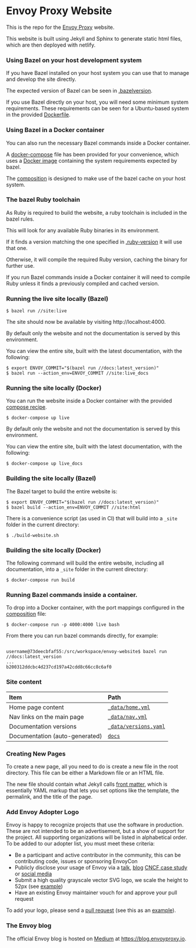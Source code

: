 # Envoy Proxy Website

This is the repo for the [Envoy Proxy](https://www.envoyproxy.io) website.

This website is built using Jekyll and Sphinx to generate static html files, which are then deployed
with netlify.

### Using Bazel on your host development system

If you have Bazel installed on your host system you can use that to manage and develop
the site directly.

The expected version of Bazel can be seen in [.bazelversion](.bazelversion).

If you use Bazel directly on your host, you will need some minimum system requirements. These
requirements can be seen for a Ubuntu-based system in the provided [Dockerfile](docker/Dockerfile).

### Using Bazel in a Docker container

You can also run the necessary Bazel commands inside a Docker container.

A [docker-compose](docker-compose.yml) file has been provided for your convenience, which uses a [Docker image](docker/Dockerfile) containing the system requirements expected by bazel.

The [composition](docker-compose.yml) is designed to make use of the bazel cache on your host system.


### The bazel Ruby toolchain

As Ruby is required to build the website, a ruby toolchain is included in the bazel rules.

This will look for any available Ruby binaries in its environment.

If it finds a version matching the one specified in [.ruby-version](.ruby-version) it will use that one.

Otherwise, it will compile the required Ruby version, caching the binary for further use.

If you run Bazel commands inside a Docker container it will need to compile Ruby unless it finds a previously compiled and cached version.

### Running the live site locally (Bazel)

```console
$ bazel run //site:live
```

The site should now be available by visiting http://localhost:4000.

By default only the website and not the documentation is served by this environment.

You can view the entire site, built with the latest documentation, with the following:

```console
$ export ENVOY_COMMIT="$(bazel run //docs:latest_version)"
$ bazel run --action_env=ENVOY_COMMIT //site:live_docs
```

### Running the site locally (Docker)

You can run the website inside a Docker container with the provided [compose recipe](docker-compose.yml).

```console
$ docker-compose up live
```

By default only the website and not the documentation is served by this environment.

You can view the entire site, built with the latest documentation, with the following:

```console
$ docker-compose up live_docs
```

### Building the site locally (Bazel)

The Bazel target to build the entire website is:

```console
$ export ENVOY_COMMIT="$(bazel run //docs:latest_version)"
$ bazel build --action_env=ENVOY_COMMIT //site:html
```

There is a convenience script (as used in CI) that will build into a `_site` folder in the current
directory:

```console
$ ./build-website.sh
```

### Building the site locally (Docker)

The following command will build the entire website, including all documentation, into a `_site` folder in the current
directory:

```console
$ docker-compose run build
```

### Running Bazel commands inside a container.

To drop into a Docker container, with the port mappings configured in the [composition](docker-compose.yml) file:

```console
$ docker-compose run -p 4000:4000 live bash
```

From there you can run bazel commands directly, for example:

```console

username@73deecbfaf55:/src/workspace/envoy-website$ bazel run //docs:latest_version
...
b200312ddcbc4d237cd197a42cdd8c66cc8c6af0

```

### Site content

Item | Path
:----|:----
Home page content | [`_data/home.yml`](./_data/home.yml)
Nav links on the main page | [`_data/nav.yml`](./_data/nav.yml)
Documentation versions | [`_data/versions.yaml`](./_data/versions.yml)
Documentation (auto-generated) | [`docs`](./docs)

### Creating New Pages

To create a new page, all you need to do is create a new file in the root directory. This file can be either a Markdown
file or an HTML file.

The new file should contain what Jekyll calls [front matter](https://jekyllrb.com/docs/frontmatter/), which is essentially
YAML markup that lets you set options like the template, the permalink, and the title of the page.

### Add Envoy Adopter Logo

Envoy is happy to recognize projects that use the software in production. These are not intended to be an advertisement, but a show of support for the project. All supporting organizations will be listed in alphabetical order. To be added to our adopter list, you must meet these criteria:

*   Be a participant and active contributor in the community, this can be contributing code, issues or sponsoring EnvoyCon
*   Publicly disclose your usage of Envoy via a [talk](https://www.youtube.com/watch?v=4x5WjxAMvKY), [blog](https://monzo.com/blog/2019/04/03/deploying-envoy-proxy) [CNCF case study](https://www.cncf.io/newsroom/case-studies/?_sft_cstudies_project=envoy) or [social media](https://twitter.com/suhailpatel/status/1113425967144476672)
*   Submit a high quality grayscale vector SVG logo, we scale the height to 52px (see [example](https://d33wubrfki0l68.cloudfront.net/c814eec20d8e4de39697c7b5790284babe86b248/d1091/img/logos/lyft.svg))
*   Have an existing Envoy maintainer vouch for and approve your pull request

To add your logo, please send a [pull request](https://github.com/envoyproxy/envoy-website) (see this as an [example](https://github.com/envoyproxy/envoy-website/pull/102)).

### The Envoy blog

The official Envoy blog is hosted on [Medium](https://medium.com) at https://blog.envoyproxy.io.

